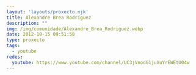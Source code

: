 ```yaml
---
layout: 'layouts/proxecto.njk'
title: Alexandre Brea Rodríguez
description: ""
img: /img/comunidade/Alexandre_Brea_Rodriguez.webp
date: 2012-10-15 09:51:58
type: proxecto
tags:
  - youtube
redes:
  youtube: https://www.youtube.com/channel/UC3jVnodG1juXuYrEWEtU04w
---
```

